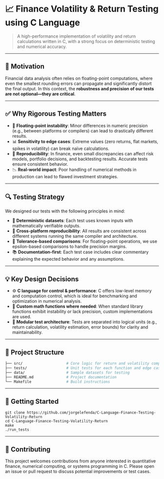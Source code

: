 # 📈 Finance Volatility & Return Testing using C Language

> A high-performance implementation of volatility and return calculations written in C, with a strong focus on deterministic testing and numerical accuracy.

---

## 🧠 Motivation

Financial data analysis often relies on floating-point computations, where even the smallest rounding errors can propagate and significantly distort the final output. In this context, the **robustness and precision of our tests are not optional—they are critical**.

---

## ✅ Why Rigorous Testing Matters

- 🔢 **Floating-point instability**: Minor differences in numeric precision (e.g., between platforms or compilers) can lead to drastically different results.
- 📊 **Sensitivity to edge cases**: Extreme values (zero returns, flat markets, spikes in volatility) can break naïve calculations.
- 🧪 **Reproducibility**: In finance, even small discrepancies can affect risk models, portfolio decisions, and backtesting results. Accurate tests ensure consistent behavior.
- 📉 **Real-world impact**: Poor handling of numerical methods in production can lead to flawed investment strategies.

---

## 🔍 Testing Strategy

We designed our tests with the following principles in mind:

- 🧾 **Deterministic datasets**: Each test uses known inputs with mathematically verifiable outputs.
- 🔄 **Cross-platform reproducibility**: All results are consistent across different systems running the same compiler and architecture.
- 📐 **Tolerance-based comparisons**: For floating-point operations, we use epsilon-based comparisons to handle precision margins.
- 📚 **Documentation-first**: Each test case includes clear commentary explaining the expected behavior and any assumptions.

---

## 💡 Key Design Decisions

- ⚙️ **C language for control & performance**: C offers low-level memory and computation control, which is ideal for benchmarking and optimization in numerical analysis.
- 🧮 **Custom math functions where needed**: When standard library functions exhibit instability or lack precision, custom implementations are used.
- 🧰 **Modular test architecture**: Tests are separated into logical units (e.g., return calculation, volatility estimation, error bounds) for clarity and maintainability.

---




## 📂 Project Structure

```bash
├── src/                    # Core logic for return and volatility computation
├── tests/                  # Unit tests for each function and edge case
├── data/                   # Sample datasets for testing
├── README.md               # Project documentation
└── Makefile                # Build instructions

```

---


## 🚀 Getting Started

```
git clone https://github.com/jorgelefenda/C-Language-Finance-Testing-Volatility-Return
cd C-Language-Finance-Testing-Volatility-Return
make
./run_tests
```
---

## 🙌 Contributing
This project welcomes contributions from anyone interested in quantitative finance, numerical computing, or systems programming in C. Please open an issue or pull request to discuss potential improvements or test cases.

